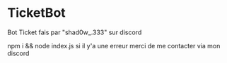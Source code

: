 # TicketBot
Bot Ticket fais par "shad0w_.333" sur discord


npm i && node index.js
si il y'a une erreur merci de me contacter via mon discord
